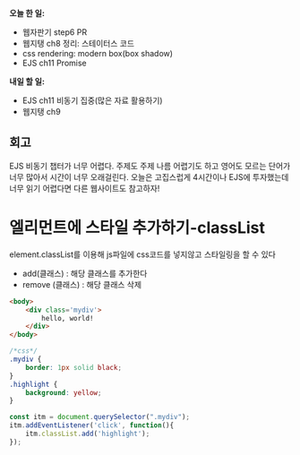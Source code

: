 **오늘 한 일:**

* 웹자판기 step6 PR
* 웹지탱 ch8 정리: 스테이터스 코드
* css rendering: modern box(box shadow)
* EJS ch11 Promise



**내일 할 일:**

* EJS ch11 비동기 집중(많은 자료 활용하기)
* 웹지탱 ch9



## 회고

EJS 비동기 챕터가 너무 어렵다. 주제도 주제 나름 어렵기도 하고 영어도 모르는 단어가 너무 많아서 시간이 너무 오래걸린다. 오늘은 고집스럽게 4시간이나 EJS에 투자했는데 너무 읽기 어렵다면 다른 웹사이트도 참고하자!



# 엘리먼트에 스타일 추가하기-classList

element.classList를 이용해 js파일에 css코드를 넣지않고 스타일링을 할 수 있다

* add(클래스) : 해당 클래스를 추가한다
* remove (클래스) : 해당 클래스 삭제

```html
<body>
    <div class='mydiv'>
        hello, world!
    </div>
</body>
```

```css
/*css*/
.mydiv {
    border: 1px solid black;
}
.highlight {
    background: yellow;
}
```

```javascript
const itm = document.querySelector(".mydiv");
itm.addEventListener('click', function(){
    itm.classList.add('highlight');
});
```

